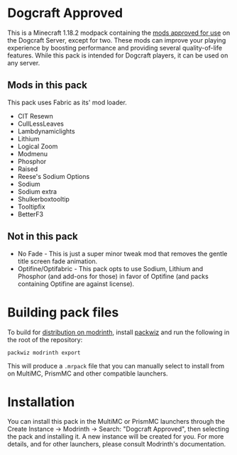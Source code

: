# Dogcraft Approved
This is a Minecraft 1.18.2 modpack containing the [mods approved for use](https://dogcraft.net/wiki/Rules/Mods_policy) on the Dogcraft Server, except for two. These mods can improve your playing experience by boosting performance and providing several quality-of-life features. While this pack is intended for Dogcraft players, it can be used on any server.

## Mods in this pack
This pack uses Fabric as its' mod loader.
* CIT Resewn
* CullLessLeaves
* Lambdynamiclights
* Lithium
* Logical Zoom
* Modmenu
* Phosphor
* Raised
* Reese's Sodium Options
* Sodium
* Sodium extra
* Shulkerboxtooltip
* Tooltipfix
* BetterF3

## Not in this pack
* No Fade - This is just a super minor tweak mod that removes the gentle title screen fade animation.
* Optifine/Optifabric - This pack opts to use Sodium, Lithium and Phosphor (and add-ons for those) in favor of Optifine (and packs containing Optifine are against license).

# Building pack files
To build for [distribution on modrinth](https://modrinth.com/modpack/dogcraft), install [packwiz](https://github.com/packwiz/packwiz) and run the following in the root of the repository:
```shell
packwiz modrinth export
```
This will produce a `.mrpack` file that you can manually select to install from on MultiMC, PrismMC and other compatible launchers.

# Installation
You can install this pack in the MultiMC or PrismMC launchers through the Create Instance → Modrinth → Search: "Dogcraft Approved", then selecting the pack and installing it. A new instance will be created for you. For more details, and for other launchers, please consult Modrinth's documentation.